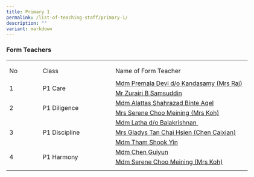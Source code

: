 ```yaml
---
title: Primary 1
permalink: /list-of-teaching-staff/primary-1/
description: ""
variant: markdown
---
```

### **Form Teachers**
<table style="border-collapse:
 collapse;width:480pt" width="640" cellspacing="0" cellpadding="0" border="0"><colgroup><col style="mso-width-source:userset;mso-width-alt:2746;width:59pt" width="79"> <col style="mso-width-source:userset;mso-width-alt:6586;width:142pt" width="189"> <col style="mso-width-source:userset;mso-width-alt:12986;width:279pt" width="372"></colgroup><tbody><tr style="mso-height-source:userset;height:6.75pt" height="9"><td style="height:6.75pt;width:59pt" width="79" class="xl66" height="9"></td><td style="width:142pt" width="189"></td><td style="width:279pt" width="372"></td></tr><tr style="mso-height-source:userset;height:30.75pt" height="41"><td style="height:30.75pt;width:59pt" width="79" class="xl68" height="41">No</td><td style="border-left:none;width:142pt" width="189" class="xl67">Class</td><td style="border-left:none;width:279pt" width="372" class="xl67">Name of Form Teacher</td></tr><tr style="height:15.0pt" height="20"><td style="height:31.5pt;width:59pt" width="79" class="xl71" height="42" rowspan="2">
1</td><td class="xl72" rowspan="2">P1 Care</td><td style="border-top:none" class="xl69">
<a href="mailto:premala_devi_kandasamy_a@moe.edu.sg">Mdm Premala Devi d/o Kandasamy (Mrs Raj)</a></td></tr><tr style="height:16.5pt" height="22"><td style="height:16.5pt;border-top:none" class="xl69" height="22">
<a href="mailto:zurairi_samsuddin@schools.gov.sg">Mr Zurairi B Samsuddin</a></td></tr><tr style="height:15.0pt" height="20"><td style="height:31.5pt;width:59pt" width="79" class="xl71" height="42" rowspan="2">
2</td><td style="width:142pt" width="189" class="xl70" rowspan="2">P1 Diligence</td><td style="border-top:none" class="xl69">
<a href="mailto:alattas_shahrazad_aqel@schools.gov.sg">Mdm Alattas Shahrazad Binte Aqel</a></td></tr><tr style="height:16.5pt" height="22"><td style="height:16.5pt;border-top:none" class="xl69" height="22">
<a href="mailto:choo_meining_serene@schools.gov.sg">Mrs Serene Choo Meining (Mrs Koh)</a></td></tr><tr><td style="height:48.0pt;width:59pt" width="79" class="xl71" height="64" rowspan="3">
3</td><td style="width:142pt" width="189" class="xl70" rowspan="3">P1 Discipline</td><td style="border-top:none" class="xl69">
<a href="mailto:latha_balakrishnan@schools.gov.sg">Mdm Latha d/o Balakrishnan<span style="mso-spacerun:yes">&nbsp;</span></a></td></tr><tr style="height:16.5pt" height="22"><td style="height:16.5pt;border-top:none" class="xl69" height="22">
<a href="mailto:tan_chai_hsien_gladys@schools.gov.sg">Mrs Gladys Tan Chai Hsien (Chen Caixian)</a></td></tr><tr style="height:15.0pt" height="20"><td style="height:15.0pt;border-top:none" class="xl69" height="20">
<a href="mailto:tham_shook_yin@moe.edu.sg">Mdm Tham Shook Yin</a></td></tr><tr style="height:16.5pt" height="22"><td style="height:33.0pt;width:59pt" width="79" class="xl71" height="44" rowspan="2">
4</td><td style="width:142pt" width="189" class="xl70" rowspan="2">P1 Harmony</td><td style="border-top:none" class="xl73">
<a href="mailto:chen_guiyun@schools.gov.sg">Mdm Chen Guiyun</a></td></tr><tr style="height:16.5pt" height="22"><td style="height:16.5pt;border-top:none" class="xl69" height="22">
<a href="mailto:choo_meining_serene@schools.gov.sg">Mdm Serene Choo Meining (Mrs Koh)</a></td></tr><tr style="mso-height-source:userset;height:6.75pt" height="9"><td style="height:6.75pt" class="xl66" height="9"></td><td></td><td></td></tr></tbody></table>